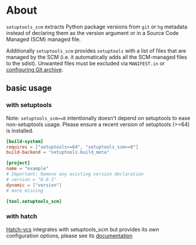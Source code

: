 # About

`setuptools_scm` extracts Python package versions from `git` or `hg` metadata
instead of declaring them as the version argument
or in a Source Code Managed (SCM) managed file.

Additionally `setuptools_scm` provides `setuptools` with a list of
files that are managed by the SCM
(i.e. it automatically adds all the SCM-managed files to the sdist).
Unwanted files must be excluded via `MANIFEST.in`
or [configuring Git archive][git-archive-docs].

[git-archive-docs]: usage.md#builtin-mechanisms-for-obtaining-version-numbers

## basic usage

### with setuptools

Note: `setuptools_scm>=8` intentionally doesn't depend on setuptools to ease non-setuptools usage.
Please ensure a recent version of setuptools (>=64) is installed.


```toml title="pyproject.toml"
[build-system]
requires = ["setuptools>=64", "setuptools_scm>=8"]
build-backend = "setuptools.build_meta"

[project]
name = "example"
# Important: Remove any existing version declaration
# version = "0.0.1"
dynamic = ["version"]
# more missing

[tool.setuptools_scm]

```


### with hatch

[Hatch-vcs](https://github.com/ofek/hatch-vcs) integrates with setuptools_scm
but provides its own configuration options,
please see its [documentation](https://github.com/ofek/hatch-vcs#readme)
